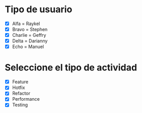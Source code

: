 # Tipo de usuario
- [X] Alfa = Raykel
- [X] Bravo = Stephen 
- [X] Charlie = Geffry
- [X] Delta = Darianny
- [X] Echo = Manuel

# Seleccione el tipo de actividad
- [X] Feature
- [X] Hotfix
- [X] Refactor
- [X] Performance
- [X] Testing
